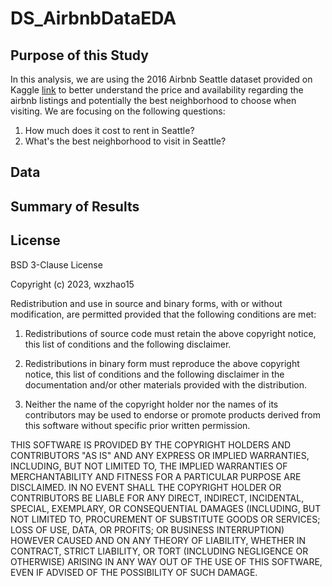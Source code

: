 # DS_AirbnbDataEDA

## Purpose of this Study

In this analysis, we are using the 2016 Airbnb Seattle dataset provided on Kaggle [link](https://www.kaggle.com/datasets/airbnb/seattle) to better understand the price and availability regarding the airbnb listings and potentially the best neighborhood to choose when visiting. We are focusing on the following questions:
1. How much does it cost to rent in Seattle? 
2. What's the best neighborhood to visit in Seattle?

## Data


## Summary of Results

## License
BSD 3-Clause License

Copyright (c) 2023, wxzhao15

Redistribution and use in source and binary forms, with or without
modification, are permitted provided that the following conditions are met:

1. Redistributions of source code must retain the above copyright notice, this
   list of conditions and the following disclaimer.

2. Redistributions in binary form must reproduce the above copyright notice,
   this list of conditions and the following disclaimer in the documentation
   and/or other materials provided with the distribution.

3. Neither the name of the copyright holder nor the names of its
   contributors may be used to endorse or promote products derived from
   this software without specific prior written permission.

THIS SOFTWARE IS PROVIDED BY THE COPYRIGHT HOLDERS AND CONTRIBUTORS "AS IS"
AND ANY EXPRESS OR IMPLIED WARRANTIES, INCLUDING, BUT NOT LIMITED TO, THE
IMPLIED WARRANTIES OF MERCHANTABILITY AND FITNESS FOR A PARTICULAR PURPOSE ARE
DISCLAIMED. IN NO EVENT SHALL THE COPYRIGHT HOLDER OR CONTRIBUTORS BE LIABLE
FOR ANY DIRECT, INDIRECT, INCIDENTAL, SPECIAL, EXEMPLARY, OR CONSEQUENTIAL
DAMAGES (INCLUDING, BUT NOT LIMITED TO, PROCUREMENT OF SUBSTITUTE GOODS OR
SERVICES; LOSS OF USE, DATA, OR PROFITS; OR BUSINESS INTERRUPTION) HOWEVER
CAUSED AND ON ANY THEORY OF LIABILITY, WHETHER IN CONTRACT, STRICT LIABILITY,
OR TORT (INCLUDING NEGLIGENCE OR OTHERWISE) ARISING IN ANY WAY OUT OF THE USE
OF THIS SOFTWARE, EVEN IF ADVISED OF THE POSSIBILITY OF SUCH DAMAGE.
